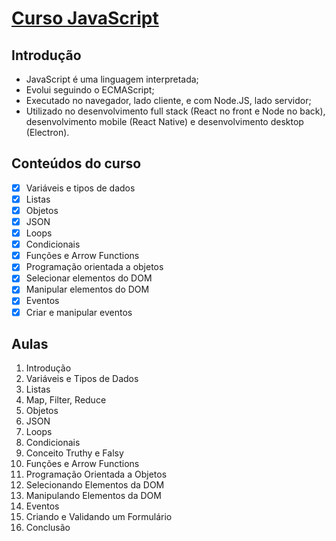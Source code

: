 # [Curso JavaScript](https://www.youtube.com/playlist?list=PLm-VCNNTu3LnlPhqxx03kvjQd3qF6EBdz)

## Introdução 

- JavaScript é uma linguagem interpretada;
- Evolui seguindo o ECMAScript;
- Executado no navegador, lado cliente, e com Node.JS, lado servidor;
- Utilizado no desenvolvimento full stack (React no front e Node no back), desenvolvimento mobile (React Native) e desenvolvimento desktop (Electron).

## Conteúdos do curso

- [X] Variáveis e tipos de dados
- [X] Listas
- [x] Objetos
- [x] JSON
- [x] Loops
- [x] Condicionais
- [x] Funções e Arrow Functions
- [x] Programação orientada a objetos
- [X] Selecionar elementos do DOM 
- [X] Manipular elementos do DOM
- [X] Eventos
- [X] Criar e manipular eventos

## Aulas

1. Introdução
2. Variáveis e Tipos de Dados
3. Listas
4. Map, Filter, Reduce
5. Objetos
6. JSON
7. Loops
8. Condicionais
9. Conceito Truthy e Falsy
10. Funções e Arrow Functions
11. Programação Orientada a Objetos
12. Selecionando Elementos da DOM
13. Manipulando Elementos da DOM
14. Eventos
15. Criando e Validando um Formulário
16. Conclusão